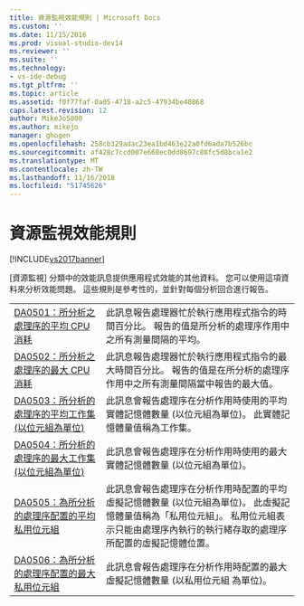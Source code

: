 ```yaml
---
title: 資源監視效能規則 | Microsoft Docs
ms.custom: ''
ms.date: 11/15/2016
ms.prod: visual-studio-dev14
ms.reviewer: ''
ms.suite: ''
ms.technology:
- vs-ide-debug
ms.tgt_pltfrm: ''
ms.topic: article
ms.assetid: f0f77faf-0a05-4718-a2c5-47934be40868
caps.latest.revision: 12
author: MikeJo5000
ms.author: mikejo
manager: ghogen
ms.openlocfilehash: 258cb329adac23ea1bd463e22a0fd6ada7b526bc
ms.sourcegitcommit: af428c7ccd007e668ec0dd8697c88fc5d8bca1e2
ms.translationtype: MT
ms.contentlocale: zh-TW
ms.lasthandoff: 11/16/2018
ms.locfileid: "51745626"
---
```

# <a name="resource-monitoring-performance-rules"></a>資源監視效能規則
[!INCLUDE[vs2017banner](../includes/vs2017banner.md)]

[資源監視] 分類中的效能訊息提供應用程式效能的其他資料。 您可以使用這項資料來分析效能問題。 這些規則是參考性的，並針對每個分析回合進行報告。  
  
|||  
|-|-|  
|[DA0501：所分析之處理序的平均 CPU 消耗](../profiling/da0501-average-cpu-consumption-by-the-process-being-profiled.md)|此訊息報告處理器忙於執行應用程式指令的時間百分比。 報告的值是所分析的處理序作用中之所有測量間隔的平均。|  
|[DA0502：所分析之處理序的最大 CPU 消耗](../profiling/da0502-maximum-cpu-consumption-by-the-process-being-profiled.md)|此訊息報告處理器忙於執行應用程式指令的最大時間百分比。 報告的值是在所分析的處理序作用中之所有測量間隔當中報告的最大值。|  
|[DA0503：所分析的處理序的平均工作集 (以位元組為單位)](../profiling/da0503-average-working-set-in-bytes-for-the-process-being-profiled.md)|此訊息會報告處理序在分析作用時使用的平均實體記憶體數量 (以位元組為單位)。 此實體記憶體量值稱為工作集。|  
|[DA0504：所分析的處理序的最大工作集 (以位元組為單位)](../profiling/da0504-maximum-working-set-in-bytes-for-the-process-being-profiled.md)|此訊息會報告處理序在分析作用時使用的最大實體記憶體數量 (以位元組為單位)。|  
|[DA0505：為所分析的處理序配置的平均私用位元組](../profiling/da0505-average-private-bytes-allocated-for-the-process-being-profiled.md)|此訊息會報告處理序在分析作用時配置的平均虛擬記憶體數量 (以位元組為單位)。 此虛擬記憶體量值稱為「私用位元組」。 私用位元組表示只能由處理序內執行的執行緒存取的處理序所配置的虛擬記憶體位置。|  
|[DA0506：為所分析的處理序配置的最大私用位元組](../profiling/da0506-maximum-private-bytes-allocated-for-the-process-being-profiled.md)|此訊息會報告處理序在分析作用時配置的最大虛擬記憶體數量 (以私用位元組 為單位)。|



